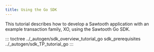 ```yaml
---
title: Using the Go SDK
---
```


This tutorial describes how to develop a Sawtooth application with an
example transaction family, XO, using the Sawtooth Go SDK.

::: toctree
../\_autogen/sdk_overview_tutorial_go sdk_prerequisites
../\_autogen/sdk_TP_tutorial_go
:::
